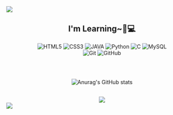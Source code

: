 
<img src="https://capsule-render.vercel.app/api?type=waving&color=A3DCBE&height=200&section=header&text=Welcome!🤗&fontSize=65" />



<div align="center">

<h2> I'm Learning~🐤💻 </h2>

![HTML5](https://img.shields.io/badge/-HTML5-F05032?style=for-the-badge&logo=html5&logoColor=ffffff)
![CSS3](https://img.shields.io/badge/-CSS3-007ACC?style=for-the-badge&logo=css3)
![JAVA](https://img.shields.io/badge/-JAVA-%23ED8B00.svg?style=for-the-badge&logo=openjdk&logoColor=white)
![Python](https://img.shields.io/badge/Python-3776AB?style=for-the-badge&logo=python&logoColor=white)
![C](https://img.shields.io/badge/C-%2300599C.svg?style=for-the-badge&logo=c&logoColor=white)
![MySQL](https://img.shields.io/badge/MySQL-005C84?style=for-the-badge&logo=mysql&logoColor=white)<br>
![Git](https://img.shields.io/badge/-Git-F05032?style=for-the-badge&logo=git&logoColor=ffffff)
![GitHub](https://img.shields.io/badge/-Github-181717?style=for-the-badge&logo=github&logoColor=white)

<br/>

</div>




<div align="center">
<h2>   </h2>
  
![Anurag's GitHub stats](https://github-readme-stats.vercel.app/api?username=chaehyewon&show_icons=true&theme=gotham)
</div>


<div align="center">
<h2>   </h2>
<img src="https://github-readme-stats.vercel.app/api/top-langs/?username=chaehyewon&layout=compact">
</div>

<img src="https://capsule-render.vercel.app/api?type=waving&color=A3DCBE&height=125&section=footer&text=&fontSize=65" />
